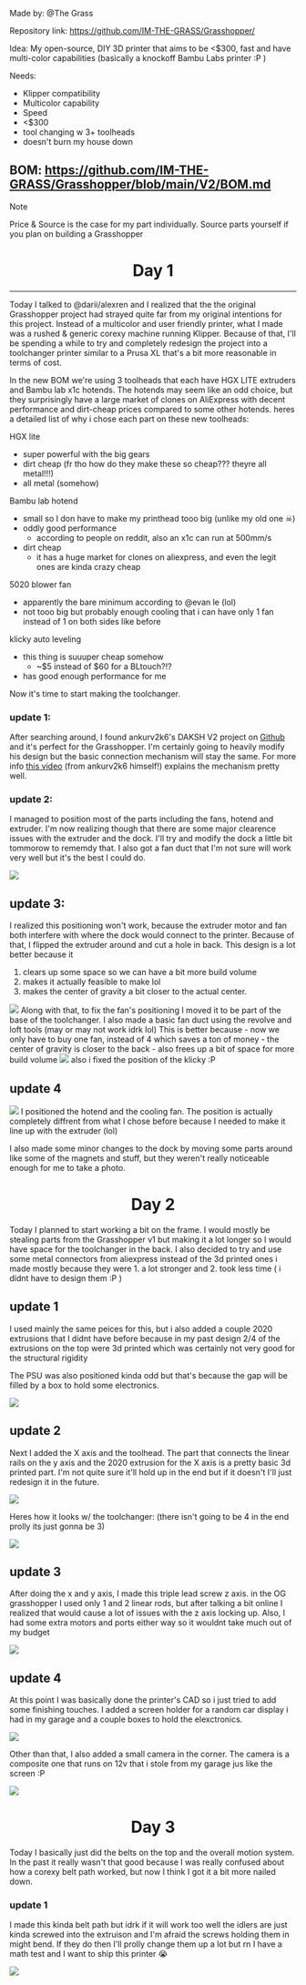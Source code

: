 Made by: @The Grass

Repository link: https://github.com/IM-THE-GRASS/Grasshopper/



Idea: My open-source, DIY 3D printer that aims to be <$300, fast and have multi-color capabilities
(basically a knockoff Bambu Labs printer :P )


Needs:
- Klipper compatibility 
- Multicolor capability
- Speed
- <$300 
- tool changing w 3+ toolheads
- doesn't burn my house down



## BOM: https://github.com/IM-THE-GRASS/Grasshopper/blob/main/V2/BOM.md

> [!NOTE]
> Price & Source is the case for my part individually. Source parts yourself if you plan on building a Grasshopper




<div align="center"><h1>Day 1</h1></div>

<hr>
Today I talked to @darii/alexren and I realized that the the original Grasshopper project had strayed quite far from my original intentions for this project. Instead of a multicolor and user friendly printer, what I made was a rushed & generic corexy machine running Klipper. Because of that, I'll be spending a while to try and completely redesign the project into a toolchanger printer similar to a Prusa XL that's a bit more reasonable in terms of cost.

In the new BOM we're using 3 toolheads that each have HGX LITE extruders and Bambu lab x1c hotends. The hotends may seem like an odd choice, but they surprisingly have a large market of clones on AliExpress with decent performance and dirt-cheap prices compared to some other hotends. heres a detailed list of why i chose each part on these new toolheads:

HGX lite
- super powerful with the big gears
- dirt cheap (fr tho how do they make these so cheap??? theyre all metal!!!)
- all metal (somehow)

Bambu lab hotend
- small so I don have to make my printhead tooo big (unlike my old one ☠)
- oddly good performance
	- according to people on reddit, also an x1c can run at 500mm/s
- dirt cheap
	- it has a huge market for clones on aliexpress, and even the legit ones are kinda crazy cheap
 
5020 blower fan
- apparently the bare minimum according to @evan le (lol)
- not tooo big but probably enough cooling that i can have only 1 fan instead of 1 on both sides like before
  
klicky auto leveling
- this thing is suuuper cheap somehow 
	- ~$5 instead of $60 for a BLtouch?!?
- has good enough performance for me

Now it's time to start making the toolchanger. 


### update 1:

After searching around, I found ankurv2k6's DAKSH V2 project on [Github](https://github.com/ankurv2k6/daksh-toolchanger-v2/tree/main) and it's perfect for the Grasshopper. I'm certainly going to heavily modify his design but the basic connection mechanism will stay the same. For more info [this video](https://www.youtube.com/watch?v=OmmizInw3kI) (from ankurv2k6 himself!) explains the mechanism pretty well.



### update 2:
I managed to position most of the parts including the fans, hotend and extruder. I'm now realizing though that there are some major clearence issues with the extruder and the dock. I'll try and modify the dock a little bit tommorow to rememdy that. I also got a fan duct that I'm not sure will work very well but it's the best I could do. 

<img src=https://hc-cdn.hel1.your-objectstorage.com/s/v3/0907216a2ebc2f3ca47dfa407b0ede9cf5a8cf24_pasted_image_20250402005109.png>

## update 3:
I realized this positioning won't work, because the extruder motor and fan both interfere with where the dock would connect to the printer. Because of that, I flipped the extruder around and cut a hole in back. This design is a lot better because it 
1. clears up some space so we can have a bit more build volume
2. makes it actually feasible to make lol
3. makes the center of gravity a bit closer to the actual center.

<img src=https://hc-cdn.hel1.your-objectstorage.com/s/v3/5077f0535e6fb918c8460ab92b5b20f581463c9e_pasted_image_20250412115956.png>
Along with that, to fix the fan's positioning I moved it to be part of the base of the toolchanger. I also made a basic fan duct using the revolve and loft tools (may or may not work idrk lol)
This is better because
- now we only have to buy one fan, instead of 4 which saves a ton of money 
- the center of gravity is closer to the back 
- also frees up a bit of space for more build volume

<img src=https://hc-cdn.hel1.your-objectstorage.com/s/v3/8e68ab58c3b5e327442473bf643656b181d24be0_pasted_image_20250412120149.png>
also i fixed the position of the klicky :P

## update 4

<img src=https://hc-cdn.hel1.your-objectstorage.com/s/v3/92d17536dd27f5011e55d92f4404c59e6696d21b_pasted_image_20250412120508.png>
I positioned the hotend and the cooling fan. The position is actually completely diffrent from what I chose before because I needed to make it line up with the extruder (lol) 

I also made some minor changes to the dock by moving some parts around like some of the magnets and stuff, but they weren't really noticeable enough for me to take a photo.




<div align="center"><h1>Day 2</h1></div>
Today I planned to start working a bit on the frame. I would mostly be stealing parts from the Grasshopper v1 but making it a lot longer so I would have space for the toolchanger in the back. 
I also decided to try and use some metal connectors from aliexpress instead of the 3d printed ones i made mostly because they were 1. a lot stronger and 2. took less time ( i didnt have to design them :P )


## update 1
I used mainly the same peices for this, but i also added a couple 2020 extrusions that I didnt have before because in my past design 2/4 of the extrusions on the top were 3d printed which was certainly not very good for the structural rigidity

The PSU was also positioned kinda odd but that's because the gap will be filled by a box to hold some electronics.

<img src=https://hc-cdn.hel1.your-objectstorage.com/s/v3/2628bb02bc8877ee750cb1785c8a674897bf9a7a_pasted_image_20250412134507.png>


## update 2
Next I added the X axis and the toolhead. The part that connects the linear rails on the y axis and the 2020 extrusion for the X axis is a pretty basic 3d printed part. I'm not quite sure it'll hold up in the end but if it doesn't I'll just redesign it in the future.

<img src=https://hc-cdn.hel1.your-objectstorage.com/s/v3/6f1611befbcf7ce6ba1bd64612548bd46347f0b8_pasted_image_20250412141939.png>


Heres how it looks w/ the toolchanger: (there isn't going to be 4 in the end prolly its just gonna be 3)

<img src=https://hc-cdn.hel1.your-objectstorage.com/s/v3/38f4a59c4bb0bb549c7b071269d7efc79f67e7b6_pasted_image_20250412142056.png>


## update 3
After doing the x and y axis, I made this triple lead screw z axis.
in the OG grasshopper I used only 1 and 2 linear rods, but after talking a bit online I realized that would cause a lot of issues with the z axis locking up. Also, I had some extra motors and ports either way so it wouldnt take much out of my budget

<img src=https://hc-cdn.hel1.your-objectstorage.com/s/v3/e67ad0fea0ab7b7aa8353be60891e90b577b6ccc_pasted_image_20250412143243.png>



## update 4
At this point I was basically done the printer's CAD so i just tried to add some finishing touches.
I added a screen holder for a random car display i had in my garage and a couple boxes to hold the elexctronics. 

<img src=https://hc-cdn.hel1.your-objectstorage.com/s/v3/a9e4b5b588f8c5bea3a94fee58b5d4a5f50b41a6_pasted_image_20250412144345.png>

Other than that, I also added a small camera in the corner. The camera is a composite one that runs on 12v that i stole from my garage jus like the screen :P

<img src=https://hc-cdn.hel1.your-objectstorage.com/s/v3/c271211791758cb3f25ba66a821f273bb89a53db_pasted_image_20250412144535.png>





<div align="center"><h1>Day 3</h1></div>
Today I basically just did the belts on the top and the overall motion system. In the past it really wasn't that good because I was really confused about how a corexy belt path worked, but now I think I got it a bit more nailed down.


### update 1
I made this kinda belt path but idrk if it will work too well
the idlers are just kinda screwed into the extruison and I'm afraid the screws holding them in might bend. If they do then I'll prolly change them up a lot but rn I have a math test and I want to ship this printer 😭

<img src=https://hc-cdn.hel1.your-objectstorage.com/s/v3/49285c0e45f7e32027b6f85ed6823e348486b1c2_pasted_image_20250413143211.png>


